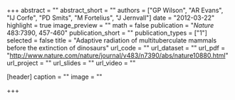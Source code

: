+++
abstract = ""
abstract_short = ""
authors = ["GP Wilson", "AR Evans", "IJ Corfe", "PD Smits", "M Fortelius", "J Jernvall"]
date = "2012-03-22"
highlight = true
image_preview = ""
math = false
publication = "*Nature* 483:7390, 457-460"
publication_short = ""
publication_types = ["1"]
selected = false
title = "Adaptive radiation of multituberculate mammals before the extinction of dinosaurs"
url_code = ""
url_dataset = ""
url_pdf = "http://www.nature.com/nature/journal/v483/n7390/abs/nature10880.html"
url_project = ""
url_slides = ""
url_video = ""

[header]
  caption = ""
  image = ""

+++

